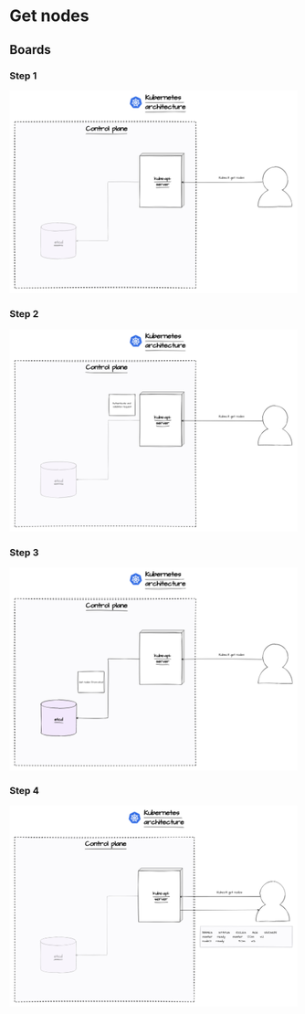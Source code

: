 Get nodes
==============

Boards
--------------

### Step 1
<img src="./Step 1.png" />

### Step 2
<img src="./Step 2.png" />

### Step 3
<img src="./Step 3.png" />

### Step 4
<img src="./Step 4.png" />

